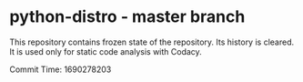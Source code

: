 # python-distro - master branch

This repository contains frozen state of the repository.
Its history is cleared. It is used only for static code
analysis with Codacy.

Commit Time: 1690278203
